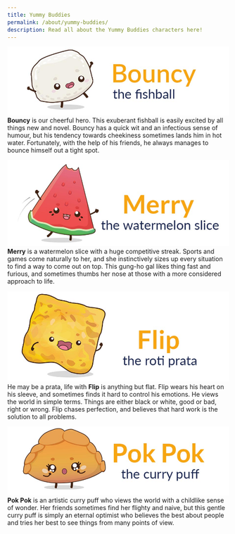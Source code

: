 ```yaml
---
title: Yummy Buddies
permalink: /about/yummy-buddies/
description: Read all about the Yummy Buddies characters here!
---
```

![bouncy](/images/Characters/char_bouncy.jpg)
**Bouncy** is our cheerful hero. This exuberant fishball is easily excited by all things new and novel. Bouncy has a quick wit and an infectious sense of humour, but his tendency towards cheekiness sometimes lands him in hot water. Fortunately, with the help of his friends, he always manages to bounce himself out a tight spot.

![merry](/images/Characters/char_merry.jpg)
**Merry** is a watermelon slice with a huge competitive streak. Sports and games come naturally to her, and she instinctively sizes up every situation to find a way to come out on top. This gung-ho gal likes thing fast and furious, and sometimes thumbs her nose at those with a more considered approach to life.

![flip](/images/Characters/char_flip.jpg)
He may be a prata, life with **Flip** is anything but flat. Flip wears his heart on his sleeve, and sometimes finds it hard to control his emotions. He views the world in simple terms. Things are either black or white, good or bad, right or wrong. Flip chases perfection, and believes that hard work is the solution to all problems.

![pok pok](/images/Characters/char_pok_pok.jpg)
**Pok Pok** is an artistic curry puff who views the world with a childlike sense of wonder. Her friends sometimes find her flighty and naive, but this gentle curry puff is simply an eternal optimist who believes the best about people and tries her best to see things from many points of view.